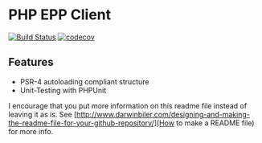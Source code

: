 PHP EPP Client
==============

[![Build Status](https://travis-ci.org/peternicholls/eppalpha.svg?branch=master)](https://travis-ci.org/peternicholls/eppalpha) [![codecov](https://codecov.io/gh/peternicholls/eppalpha/branch/master/graph/badge.svg)](https://codecov.io/gh/peternicholls/eppalpha)

Features
--------

* PSR-4 autoloading compliant structure
* Unit-Testing with PHPUnit
<!-- * Comprehensive Guides and tutorial -->
<!-- * Easy to use to any framework or even a plain php file -->


I encourage that you put more information on this readme file instead of leaving it as is. See [http://www.darwinbiler.com/designing-and-making-the-readme-file-for-your-github-repository/](How to make a README file) for more info.
